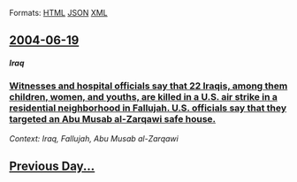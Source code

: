 
Formats: [HTML](2004/06/19/index.html)  [JSON](2004/06/19/index.json)  [XML](2004/06/19/index.xml)  

## [2004-06-19](/news/2004/06/19/index.md)

##### Iraq
### [ Witnesses and hospital officials say that 22 Iraqis, among them children, women, and youths, are killed in a U.S. air strike in a residential neighborhood in Fallujah. U.S. officials say that they targeted an Abu Musab al-Zarqawi safe house. ](/news/2004/06/19/witnesses-and-hospital-officials-say-that-22-iraqis-among-them-children-women-and-youths-are-killed-in-a-u-s-air-strike-in-a-residenti.md)
_Context: Iraq, Fallujah, Abu Musab al-Zarqawi_

## [Previous Day...](/news/2004/06/18/index.md)

